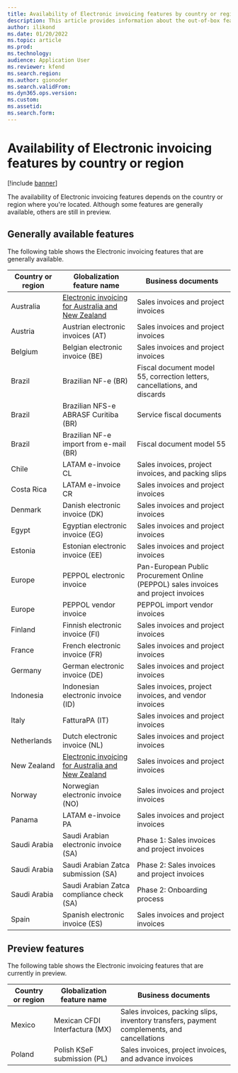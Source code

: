 ```yaml
---
title: Availability of Electronic invoicing features by country or region
description: This article provides information about the out-of-box features that are available for each country or region.
author: ilikond
ms.date: 01/20/2022
ms.topic: article
ms.prod: 
ms.technology: 
audience: Application User
ms.reviewer: kfend
ms.search.region: 
ms.author: gionoder
ms.search.validFrom: 
ms.dyn365.ops.version: 
ms.custom: 
ms.assetid: 
ms.search.form: 
---
```


# Availability of Electronic invoicing features by country or region

[!include [banner](../../includes/banner.md)]

The availability of Electronic invoicing features depends on the country or region where you're located. Although some features are generally available, others are still in preview.

## Generally available features

The following table shows the Electronic invoicing features that are generally available.

| Country or region | Globalization feature name | Business documents |
|-------------------|----------------------------|--------------------|
| Australia | [Electronic invoicing for Australia and New Zealand](../apac/GS-apac-aus-nzl-electronic-invoices.md) | Sales invoices and project invoices |
| Austria | Austrian electronic invoices (AT) | Sales invoices and project invoices |
| Belgium | Belgian electronic invoice (BE) | Sales invoices and project invoices |
| Brazil | Brazilian NF-e (BR)| Fiscal document model 55, correction letters, cancellations, and discards |
| Brazil | Brazilian NFS-e ABRASF Curitiba (BR) | Service fiscal documents |
| Brazil | Brazilian NF-e import from e-mail (BR) | Fiscal document model 55 |
| Chile | LATAM e-invoice CL | Sales invoices, project invoices, and packing slips |
| Costa Rica | LATAM e-invoice CR | Sales invoices and project invoices |
| Denmark | Danish electronic invoice (DK) | Sales invoices and project invoices |
| Egypt | Egyptian electronic invoice (EG) | Sales invoices and project invoices |
| Estonia | Estonian electronic invoice (EE) | Sales invoices and project invoices |
| Europe | PEPPOL electronic invoice | Pan-European Public Procurement Online (PEPPOL) sales invoices and project invoices |
| Europe | PEPPOL vendor invoice | PEPPOL import vendor invoices |
| Finland | Finnish electronic invoice (FI) | Sales invoices and project invoices |
| France | French electronic invoice (FR) | Sales invoices and project invoices |
| Germany | German electronic invoice (DE) | Sales invoices and project invoices |
| Indonesia | Indonesian electronic invoice (ID) | Sales invoices, project invoices, and vendor invoices |
| Italy | FatturaPA (IT) | Sales invoices and project invoices |
| Netherlands | Dutch electronic invoice (NL) | Sales invoices and project invoices |
| New Zealand | [Electronic invoicing for Australia and New Zealand](../apac/GS-apac-aus-nzl-electronic-invoices.md) | Sales invoices and project invoices |
| Norway | Norwegian electronic invoice (NO) | Sales invoices and project invoices |
| Panama | LATAM e-invoice PA | Sales invoices and project invoices |
| Saudi Arabia | Saudi Arabian electronic invoice (SA) | Phase 1: Sales invoices and project invoices |
| Saudi Arabia | Saudi Arabian Zatca submission (SA) | Phase 2: Sales invoices and project invoices |
| Saudi Arabia | Saudi Arabian Zatca compliance check (SA) | Phase 2: Onboarding process |
| Spain | Spanish electronic invoice (ES) | Sales invoices and project invoices |

## Preview features

The following table shows the Electronic invoicing features that are currently in preview.

| Country or region | Globalization feature name | Business documents |
|-------------------|----------------------------|--------------------|
| Mexico | Mexican CFDI Interfactura (MX) | Sales invoices, packing slips, inventory transfers, payment complements, and cancellations |
| Poland | Polish KSeF submission (PL) | Sales invoices, project invoices, and advance invoices |
